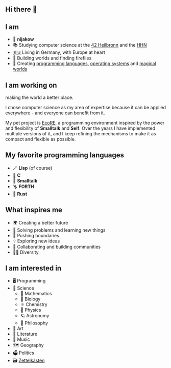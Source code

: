 ## Hi there 👋

<!--
**nijakow/nijakow** is a ✨ _special_ ✨ repository because its `README.md` (this file) appears on your GitHub profile.

Here are some ideas to get you started:

- 🔭 I’m currently working on ...
- 🌱 I’m currently learning ...
- 👯 I’m looking to collaborate on ...
- 🤔 I’m looking for help with ...
- 💬 Ask me about ...
- 📫 How to reach me: ...
- 😄 Pronouns: ...
- ⚡ Fun fact: ...
-->

## I am
 - 🖖 **nijakow**
 - 📚 Studying computer science at the [42 Heilbronn](https://www.42heilbronn.de/en/) and the [HHN](https://www.hs-heilbronn.de/en)
 - 🇪🇺 Living in Germany, with Europe at heart
 - 🌱 Building worlds and finding fireflies
 - 🚀 Creating [programming languages](https://github.com/nijakow/EcoRE), [operating systems](https://github.com/nijakow/nios-c) and [magical](https://github.com/nijakow/raven) [worlds](https://github.com/nijakow/lmud)

## I am working on

making the world a better place.

I chose computer science as my area of expertise because it can be applied everywhere - and everyone can benefit from it.

My pet project is [EcoRE](https://github.com/nijakow/EcoRE), a programming environment inspired by the power and flexibility of **Smalltalk** and **Self**. Over the years I have implemented multiple versions of it, and I keep refining the mechanisms to make it as compact and flexible as possible.

## My favorite programming languages
 - 🪄 **Lisp** (of course)
 - 🔧 **C**
 - 🎈 **Smalltalk**
 - 🪜 **FORTH**
 - 🦀 **Rust**

## What inspires me

 - 🌍 Creating a better future
 - 🧠 Solving problems and learning new things
 - 🚀 Pushing boundaries
 - 💡 Exploring new ideas
 - 🤝 Collaborating and building communities
 - 🏳️‍🌈 Diversity

## I am interested in

 - 🖥️ Programming
 - 🧪 Science
   - 🌌 Mathematics
   - 🧬 Biology
   - ⚛️ Chemistry
   - 🍏 Physics
   - 🪐 Astronomy
   - 📜 Philosophy
 - 🎨 Art
 - 📖 Literature
 - 🎼 Music
 - 🗺️ Geography
 - 🗳️ Politics
 - 🗃️ [Zettelkästen](https://zettelkasten.de/introduction/)

